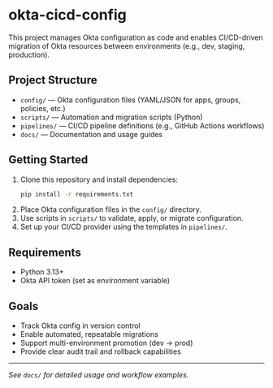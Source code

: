 # okta-cicd-config

This project manages Okta configuration as code and enables CI/CD-driven migration of Okta resources between environments (e.g., dev, staging, production).

## Project Structure

- `config/` — Okta configuration files (YAML/JSON for apps, groups, policies, etc.)
- `scripts/` — Automation and migration scripts (Python)
- `pipelines/` — CI/CD pipeline definitions (e.g., GitHub Actions workflows)
- `docs/` — Documentation and usage guides

## Getting Started

1. Clone this repository and install dependencies:
   ```sh
   pip install -r requirements.txt
   ```
2. Place Okta configuration files in the `config/` directory.
3. Use scripts in `scripts/` to validate, apply, or migrate configuration.
4. Set up your CI/CD provider using the templates in `pipelines/`.

## Requirements
- Python 3.13+
- Okta API token (set as environment variable)

## Goals
- Track Okta config in version control
- Enable automated, repeatable migrations
- Support multi-environment promotion (dev → prod)
- Provide clear audit trail and rollback capabilities

---

*See `docs/` for detailed usage and workflow examples.*
